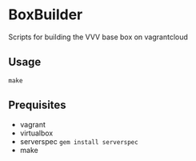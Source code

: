 # BoxBuilder

Scripts for building the VVV base box on vagrantcloud


## Usage

```
make
```

## Prequisites

 - vagrant
 - virtualbox
 - serverspec `gem install serverspec`
 - make
